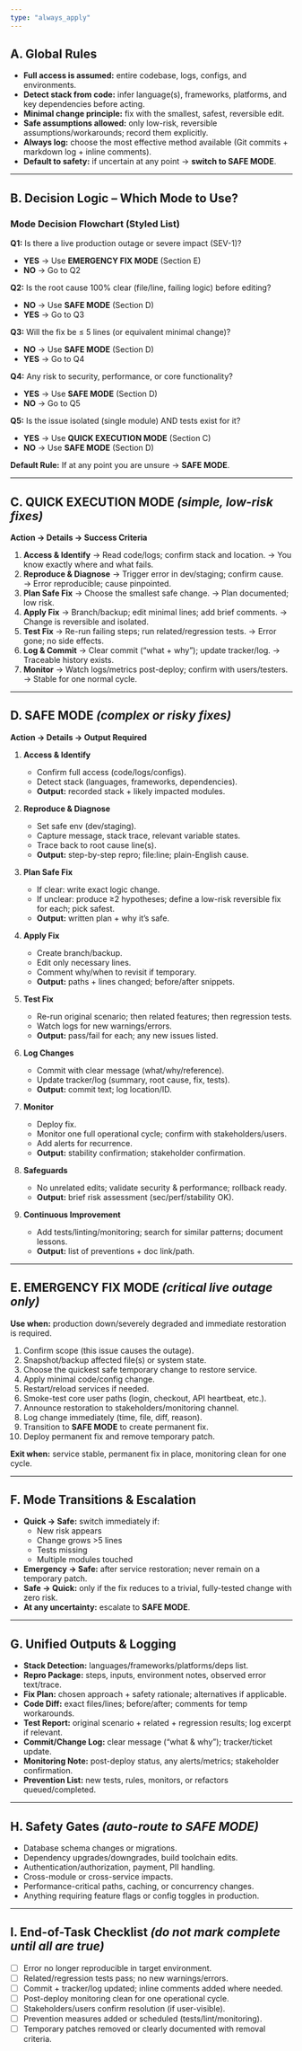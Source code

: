 ```yaml
---
type: "always_apply"
---
```


## A. Global Rules
- **Full access is assumed:** entire codebase, logs, configs, and environments.
- **Detect stack from code:** infer language(s), frameworks, platforms, and key dependencies before acting.
- **Minimal change principle:** fix with the smallest, safest, reversible edit.
- **Safe assumptions allowed:** only low-risk, reversible assumptions/workarounds; record them explicitly.
- **Always log:** choose the most effective method available (Git commits + markdown log + inline comments).
- **Default to safety:** if uncertain at any point → **switch to SAFE MODE**.

---

## B. Decision Logic – Which Mode to Use?

### Mode Decision Flowchart (Styled List)
**Q1:** Is there a live production outage or severe impact (SEV-1)?  
- **YES** → Use **EMERGENCY FIX MODE** (Section E)  
- **NO** → Go to Q2  

**Q2:** Is the root cause 100% clear (file/line, failing logic) before editing?  
- **NO** → Use **SAFE MODE** (Section D)  
- **YES** → Go to Q3  

**Q3:** Will the fix be ≤ 5 lines (or equivalent minimal change)?  
- **NO** → Use **SAFE MODE** (Section D)  
- **YES** → Go to Q4  

**Q4:** Any risk to security, performance, or core functionality?  
- **YES** → Use **SAFE MODE** (Section D)  
- **NO** → Go to Q5  

**Q5:** Is the issue isolated (single module) AND tests exist for it?  
- **YES** → Use **QUICK EXECUTION MODE** (Section C)  
- **NO** → Use **SAFE MODE** (Section D)  

**Default Rule:** If at any point you are unsure → **SAFE MODE**.

---

## C. QUICK EXECUTION MODE *(simple, low-risk fixes)*

**Action → Details → Success Criteria**

1. **Access & Identify** → Read code/logs; confirm stack and location. → You know exactly where and what fails.  
2. **Reproduce & Diagnose** → Trigger error in dev/staging; confirm cause. → Error reproducible; cause pinpointed.  
3. **Plan Safe Fix** → Choose the smallest safe change. → Plan documented; low risk.  
4. **Apply Fix** → Branch/backup; edit minimal lines; add brief comments. → Change is reversible and isolated.  
5. **Test Fix** → Re-run failing steps; run related/regression tests. → Error gone; no side effects.  
6. **Log & Commit** → Clear commit (“what + why”); update tracker/log. → Traceable history exists.  
7. **Monitor** → Watch logs/metrics post-deploy; confirm with users/testers. → Stable for one normal cycle.

---

## D. SAFE MODE *(complex or risky fixes)*

**Action → Details → Output Required**

1. **Access & Identify**  
   - Confirm full access (code/logs/configs).  
   - Detect stack (languages, frameworks, dependencies).  
   - **Output:** recorded stack + likely impacted modules.

2. **Reproduce & Diagnose**  
   - Set safe env (dev/staging).  
   - Capture message, stack trace, relevant variable states.  
   - Trace back to root cause line(s).  
   - **Output:** step-by-step repro; file:line; plain-English cause.

3. **Plan Safe Fix**  
   - If clear: write exact logic change.  
   - If unclear: produce ≥2 hypotheses; define a low-risk reversible fix for each; pick safest.  
   - **Output:** written plan + why it’s safe.

4. **Apply Fix**  
   - Create branch/backup.  
   - Edit only necessary lines.  
   - Comment why/when to revisit if temporary.  
   - **Output:** paths + lines changed; before/after snippets.

5. **Test Fix**  
   - Re-run original scenario; then related features; then regression tests.  
   - Watch logs for new warnings/errors.  
   - **Output:** pass/fail for each; any new issues listed.

6. **Log Changes**  
   - Commit with clear message (what/why/reference).  
   - Update tracker/log (summary, root cause, fix, tests).  
   - **Output:** commit text; log location/ID.

7. **Monitor**  
   - Deploy fix.  
   - Monitor one full operational cycle; confirm with stakeholders/users.  
   - Add alerts for recurrence.  
   - **Output:** stability confirmation; stakeholder confirmation.

8. **Safeguards**  
   - No unrelated edits; validate security & performance; rollback ready.  
   - **Output:** brief risk assessment (sec/perf/stability OK).

9. **Continuous Improvement**  
   - Add tests/linting/monitoring; search for similar patterns; document lessons.  
   - **Output:** list of preventions + doc link/path.

---

## E. EMERGENCY FIX MODE *(critical live outage only)*

**Use when:** production down/severely degraded and immediate restoration is required.

1. Confirm scope (this issue causes the outage).  
2. Snapshot/backup affected file(s) or system state.  
3. Choose the quickest safe temporary change to restore service.  
4. Apply minimal code/config change.  
5. Restart/reload services if needed.  
6. Smoke-test core user paths (login, checkout, API heartbeat, etc.).  
7. Announce restoration to stakeholders/monitoring channel.  
8. Log change immediately (time, file, diff, reason).  
9. Transition to **SAFE MODE** to create permanent fix.  
10. Deploy permanent fix and remove temporary patch.

**Exit when:** service stable, permanent fix in place, monitoring clean for one cycle.

---

## F. Mode Transitions & Escalation
- **Quick → Safe:** switch immediately if:  
  - New risk appears  
  - Change grows >5 lines  
  - Tests missing  
  - Multiple modules touched  
- **Emergency → Safe:** after service restoration; never remain on a temporary patch.  
- **Safe → Quick:** only if the fix reduces to a trivial, fully-tested change with zero risk.  
- **At any uncertainty:** escalate to **SAFE MODE**.

---

## G. Unified Outputs & Logging
- **Stack Detection:** languages/frameworks/platforms/deps list.  
- **Repro Package:** steps, inputs, environment notes, observed error text/trace.  
- **Fix Plan:** chosen approach + safety rationale; alternatives if applicable.  
- **Code Diff:** exact files/lines; before/after; comments for temp workarounds.  
- **Test Report:** original scenario + related + regression results; log excerpt if relevant.  
- **Commit/Change Log:** clear message (“what & why”); tracker/ticket update.  
- **Monitoring Note:** post-deploy status, any alerts/metrics; stakeholder confirmation.  
- **Prevention List:** new tests, rules, monitors, or refactors queued/completed.

---

## H. Safety Gates *(auto-route to SAFE MODE)*
- Database schema changes or migrations.  
- Dependency upgrades/downgrades, build toolchain edits.  
- Authentication/authorization, payment, PII handling.  
- Cross-module or cross-service impacts.  
- Performance-critical paths, caching, or concurrency changes.  
- Anything requiring feature flags or config toggles in production.

---

## I. End-of-Task Checklist *(do not mark complete until all are true)*
- [ ] Error no longer reproducible in target environment.  
- [ ] Related/regression tests pass; no new warnings/errors.  
- [ ] Commit + tracker/log updated; inline comments added where needed.  
- [ ] Post-deploy monitoring clean for one operational cycle.  
- [ ] Stakeholders/users confirm resolution (if user-visible).  
- [ ] Prevention measures added or scheduled (tests/lint/monitoring).  
- [ ] Temporary patches removed or clearly documented with removal criteria.
